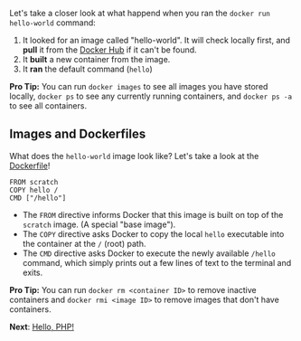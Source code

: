
Let's take a closer look at what happend when you ran the `docker run hello-world` command:

1. It looked for an image called "hello-world". It will check locally first, and __pull__ it from the [Docker Hub](https://hub.docker.com) if it can't be found.
2. It __built__ a new container from the image.
3. It __ran__ the default command (`hello`)

**Pro Tip:** You can run `docker images` to see all images you have stored locally, `docker ps` to see any currently running containers, and `docker ps -a` to see all containers.

## Images and Dockerfiles

What does the `hello-world` image look like? Let's take a look at the [Dockerfile](https://github.com/docker-library/hello-world/tree/22ecfe456f254d5babe6e413bed2de77cfaba047)!

	FROM scratch
	COPY hello /
	CMD ["/hello"]

* The `FROM` directive informs Docker that this image is built on top of the `scratch` image. (A special "base image").
* The `COPY` directive asks Docker to copy the local `hello` executable into the container at the `/` (root) path.
* The `CMD` directive asks Docker to execute the newly available `/hello` command, which simply prints out a few lines of text to the terminal and exits.

**Pro Tip:** You can run `docker rm <container ID>` to remove inactive containers and `docker rmi <image ID>` to remove images that don't have containers.

**Next**: [Hello, PHP!](../02-hello-php)
